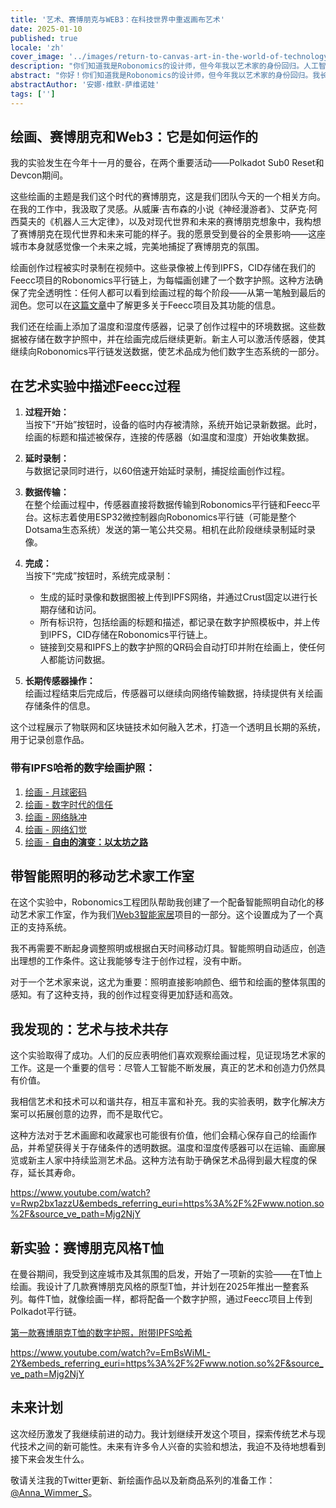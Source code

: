```yaml
---
title: '艺术、赛博朋克与WEB3：在科技世界中重返画布艺术'
date: 2025-01-10
published: true
locale: 'zh'
cover_image: '../images/return-to-canvas-art-in-the-world-of-technology/cover.webp'
description: "你们知道我是Robonomics的设计师，但今年我以艺术家的身份回归。人工智能在高水平上真正擅长这一点。但我有一个问题：在科技世界中，是否仍有空间留给真正的艺术家？为了找到答案，我决定进行一项实验。"
abstract: "你好！你们知道我是Robonomics的设计师，但今年我以艺术家的身份回归。我长期以来一直在观察人工智能的迅速发展以及许多人如何利用它来创作图像。人工智能在高水平上真正擅长这一点。但我有一个问题：在科技世界中，是否仍有空间留给真正的艺术家？为了找到答案，我决定进行一项实验。"
abstractAuthor: '安娜·维默-萨维诺娃'
tags: ['']
---
```


## 绘画、赛博朋克和Web3：它是如何运作的

我的实验发生在今年十一月的曼谷，在两个重要活动——Polkadot Sub0 Reset和Devcon期间。

这些绘画的主题是我们这个时代的赛博朋克，这是我们团队今天的一个相关方向。在我的工作中，我汲取了灵感。从威廉·吉布森的小说《神经漫游者》、艾萨克·阿西莫夫的《机器人三大定律》，以及对现代世界和未来的赛博朋克想象中，我构想了赛博朋克在现代世界和未来可能的样子。我的愿景受到曼谷的全景影响——这座城市本身就感觉像一个未来之城，完美地捕捉了赛博朋克的氛围。

绘画创作过程被实时录制在视频中。这些录像被上传到IPFS，CID存储在我们的Feecc项目的Robonomics平行链上，为每幅画创建了一个数字护照。这种方法确保了完全透明性：任何人都可以看到绘画过程的每个阶段——从第一笔触到最后的润色。您可以在[这篇文章](/blog/feecc-recap/)中了解更多关于Feecc项目及其功能的信息。

我们还在绘画上添加了温度和湿度传感器，记录了创作过程中的环境数据。这些数据被存储在数字护照中，并在绘画完成后继续更新。新主人可以激活传感器，使其继续向Robonomics平行链发送数据，使艺术品成为他们数字生态系统的一部分。

<rb-image zoom src="./images/return-to-canvas-art-in-the-world-of-technology/feecc-art.webp" alt="绘画过程" />

## 在艺术实验中描述Feecc过程

1. **过程开始：**  
    当按下“开始”按钮时，设备的临时内存被清除，系统开始记录新数据。此时，绘画的标题和描述被保存，连接的传感器（如温度和湿度）开始收集数据。

2. **延时录制：**  
   与数据记录同时进行，以60倍速开始延时录制，捕捉绘画创作过程。

3. **数据传输：**  
   在整个绘画过程中，传感器直接将数据传输到Robonomics平行链和Feecc平台。这标志着使用ESP32微控制器向Robonomics平行链（可能是整个Dotsama生态系统）发送的第一笔公共交易。相机在此阶段继续录制延时录像。

4. **完成：**  
   当按下“完成”按钮时，系统完成录制：  
   - 生成的延时录像和数据图被上传到IPFS网络，并通过Crust固定以进行长期存储和访问。  
   - 所有标识符，包括绘画的标题和描述，都记录在数字护照模板中，并上传到IPFS，CID存储在Robonomics平行链上。  
   - 链接到交易和IPFS上的数字护照的QR码会自动打印并附在绘画上，使任何人都能访问数据。

5. **长期传感器操作：**  
   绘画过程结束后完成后，传感器可以继续向网络传输数据，持续提供有关绘画存储条件的信息。

这个过程展示了物联网和区块链技术如何融入艺术，打造一个透明且长期的系统，用于记录创意作品。

### 带有IPFS哈希的数字绘画护照：

1. [绘画 - 月球密码](https://ipfs.io/ipfs/QmZDD4kgaD2f7zWaJibKjDmCkh73aodLkNb2x96h4GfxDx)  
2. [绘画 - 数字时代的信任](https://ipfs.io/ipfs/QmUwGQWSouxCtnHYtLep59waerVJWotVUmzcxiepvTwUeJ)  
3. [绘画 - 网络脉冲](https://ipfs.io/ipfs/Qme36C3Gmp1fRvME2sSypfSTSv4Kj9u3za2hhymy7oeqw6)  
4. [绘画 - 网络幻觉](https://ipfs.io/ipfs/QmTaKjMxrrPU7M4iCubHnWi6TfrxAXL3iQ6rQ3mev69gjz)  
5. [绘画 - **自由的演变：以太坊之路**](https://ipfs.io/ipfs/QmPBYuLFTw9sGHigZzQZ4LQHSZtUvgMfnFnRXFUi1nob5Y)  


## 带智能照明的移动艺术家工作室

在这个实验中，Robonomics工程团队帮助我创建了一个配备智能照明自动化的移动艺术家工作室，作为我们[Web3智能家居](https://wiki.robonomics.network/docs/robonomics-smart-home-overview/)项目的一部分。这个设置成为了一个真正的支持系统。  

我不再需要不断起身调整照明或根据白天时间移动灯具。智能照明自动适应，创造出理想的工作条件。这让我能够专注于创作过程，没有中断。  

对于一个艺术家来说，这尤为重要：照明直接影响颜色、细节和绘画的整体氛围的感知。有了这种支持，我的创作过程变得更加舒适和高效。  


## 我发现的：艺术与技术共存

这个实验取得了成功。人们的反应表明他们喜欢观察绘画过程，见证现场艺术家的工作。这是一个重要的信号：尽管人工智能不断发展，真正的艺术和创造力仍然具有价值。  

我相信艺术和技术可以和谐共存，相互丰富和补充。我的实验表明，数字化解决方案可以拓展创意的边界，而不是取代它。

这种方法对于艺术画廊和收藏家也可能很有价值，他们会精心保存自己的绘画作品，并希望获得关于存储条件的透明数据。温度和湿度传感器可以在运输、画廊展览或新主人家中持续监测艺术品。这种方法有助于确保艺术品得到最大程度的保存，延长其寿命。

https://www.youtube.com/watch?v=Rwp2bx1azzU&embeds_referring_euri=https%3A%2F%2Fwww.notion.so%2F&source_ve_path=Mjg2NjY

## 新实验：赛博朋克风格T恤

在曼谷期间，我受到这座城市及其氛围的启发，开始了一项新的实验——在T恤上绘画。我设计了几款赛博朋克风格的原型T恤，并计划在2025年推出一整套系列。每件T恤，就像绘画一样，都将配备一个数字护照，通过Feecc项目上传到Polkadot平行链。

[第一款赛博朋克T恤的数字护照，附带IPFS哈希](https://ipfs.io/ipfs/QmRjvPGaWEqZ7LjhgyZtUBcuccJYJZj2vfcqhzNSfg5mSc)

https://www.youtube.com/watch?v=EmBsWiML-2Y&embeds_referring_euri=https%3A%2F%2Fwww.notion.so%2F&source_ve_path=Mjg2NjY

<rb-image zoom src="./images/return-to-canvas-art-in-the-world-of-technology/t-shirt.webp" alt="绘制T恤的预览" />

## 未来计划

这次经历激发了我继续前进的动力。我计划继续开发这个项目，探索传统艺术与现代技术之间的新可能性。未来有许多令人兴奋的实验和想法，我迫不及待地想看到接下来会发生什么。

敬请关注我的Twitter更新、新绘画作品以及新商品系列的准备工作：[@Anna_Wimmer_S](https://twitter.com/Anna_Wimmer_S)。